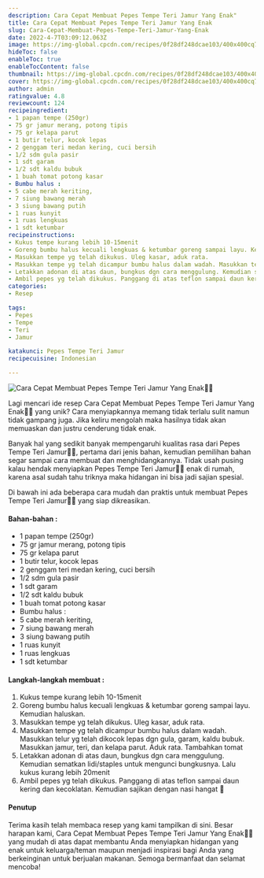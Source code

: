 ```yaml
---
description: Cara Cepat Membuat Pepes Tempe Teri Jamur Yang Enak"
title: Cara Cepat Membuat Pepes Tempe Teri Jamur Yang Enak
slug: Cara-Cepat-Membuat-Pepes-Tempe-Teri-Jamur-Yang-Enak
date: 2022-4-7T03:09:12.063Z
image: https://img-global.cpcdn.com/recipes/0f28df248dcae103/400x400cq70/photo.jpg
hideToc: false
enableToc: true
enableTocContent: false
thumbnail: https://img-global.cpcdn.com/recipes/0f28df248dcae103/400x400cq70/photo.jpg
cover: https://img-global.cpcdn.com/recipes/0f28df248dcae103/400x400cq70/photo.jpg
author: admin
ratingvalue: 4.8
reviewcount: 124
recipeingredient:
- 1 papan tempe (250gr)
- 75 gr jamur merang, potong tipis
- 75 gr kelapa parut
- 1 butir telur, kocok lepas
- 2 genggam teri medan kering, cuci bersih
- 1/2 sdm gula pasir
- 1 sdt garam
- 1/2 sdt kaldu bubuk
- 1 buah tomat potong kasar
- Bumbu halus :
- 5 cabe merah keriting,
- 7 siung bawang merah
- 3 siung bawang putih
- 1 ruas kunyit
- 1 ruas lengkuas
- 1 sdt ketumbar
recipeinstructions:
- Kukus tempe kurang lebih 10-15menit
- Goreng bumbu halus kecuali lengkuas & ketumbar goreng sampai layu. Kemudian haluskan.
- Masukkan tempe yg telah dikukus. Uleg kasar, aduk rata.
- Masukkan tempe yg telah dicampur bumbu halus dalam wadah. Masukkan telur yg telah dikocok lepas dgn gula, garam, kaldu bubuk. Masukkan jamur, teri, dan kelapa parut. Aduk rata. Tambahkan tomat
- Letakkan adonan di atas daun, bungkus dgn cara menggulung. Kemudian sematkan lidi/staples untuk mengunci bungkusnya. Lalu kukus kurang lebih 20menit
- Ambil pepes yg telah dikukus. Panggang di atas teflon sampai daun kering dan kecoklatan. Kemudian sajikan dengan nasi hangat 🥰
categories:
- Resep

tags:
- Pepes
- Tempe
- Teri
- Jamur

katakunci: Pepes Tempe Teri Jamur
recipecuisine: Indonesian

---
```


![Cara Cepat Membuat Pepes Tempe Teri Jamur Yang Enak👩‍🍳](https://img-global.cpcdn.com/recipes/0f28df248dcae103/400x400cq70/photo.jpg)

Lagi mencari ide resep Cara Cepat Membuat Pepes Tempe Teri Jamur Yang Enak👩‍🍳 yang unik? Cara menyiapkannya memang tidak terlalu sulit namun tidak gampang juga. Jika keliru mengolah maka hasilnya tidak akan memuaskan dan justru cenderung tidak enak.

Banyak hal yang sedikit banyak mempengaruhi kualitas rasa dari Pepes Tempe Teri Jamur👩‍🍳, pertama dari jenis bahan, kemudian pemilihan bahan segar sampai cara membuat dan menghidangkannya. Tidak usah pusing kalau hendak menyiapkan Pepes Tempe Teri Jamur👩‍🍳 enak di rumah, karena asal sudah tahu triknya maka hidangan ini bisa jadi sajian spesial.

Di bawah ini ada beberapa cara mudah dan praktis untuk membuat Pepes Tempe Teri Jamur👩‍🍳 yang siap dikreasikan.

<!--inarticleads1-->

#### Bahan-bahan :

- 1 papan tempe (250gr)
- 75 gr jamur merang, potong tipis
- 75 gr kelapa parut
- 1 butir telur, kocok lepas
- 2 genggam teri medan kering, cuci bersih
- 1/2 sdm gula pasir
- 1 sdt garam
- 1/2 sdt kaldu bubuk
- 1 buah tomat potong kasar
- Bumbu halus :
- 5 cabe merah keriting,
- 7 siung bawang merah
- 3 siung bawang putih
- 1 ruas kunyit
- 1 ruas lengkuas
- 1 sdt ketumbar

<!--inarticleads2-->

#### Langkah-langkah membuat :

1. Kukus tempe kurang lebih 10-15menit
1. Goreng bumbu halus kecuali lengkuas & ketumbar goreng sampai layu. Kemudian haluskan.
1. Masukkan tempe yg telah dikukus. Uleg kasar, aduk rata.
1. Masukkan tempe yg telah dicampur bumbu halus dalam wadah. Masukkan telur yg telah dikocok lepas dgn gula, garam, kaldu bubuk. Masukkan jamur, teri, dan kelapa parut. Aduk rata. Tambahkan tomat
1. Letakkan adonan di atas daun, bungkus dgn cara menggulung. Kemudian sematkan lidi/staples untuk mengunci bungkusnya. Lalu kukus kurang lebih 20menit
1. Ambil pepes yg telah dikukus. Panggang di atas teflon sampai daun kering dan kecoklatan. Kemudian sajikan dengan nasi hangat 🥰

#### Penutup

Terima kasih telah membaca resep yang kami tampilkan di sini. Besar harapan kami, Cara Cepat Membuat Pepes Tempe Teri Jamur Yang Enak👩‍🍳 yang mudah di atas dapat membantu Anda menyiapkan hidangan yang enak untuk keluarga/teman maupun menjadi inspirasi bagi Anda yang berkeinginan untuk berjualan makanan. Semoga bermanfaat dan selamat mencoba!
